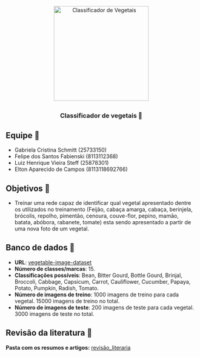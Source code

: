 <p align="center">
 <img width="250px" src="https://github.com/GabrielaSchmitt/CereBroto/assets/86369677/df5ad52d-5068-41a9-94a1-985b4450a685" align="center" alt="Classificador de Vegetais" />
</p>

## 
<h3 align="center">Classificador de vegetais 🥦</h3>

## Equipe 🧠

- Gabriela Cristina Schmitt (25733150)
- Felipe dos Santos Fabienski (8113112368)
- Luiz Henrique Vieira Steff (25878301)
- Elton Aparecido de Campos (8113118692766)

## Objetivos 🎯
- Treinar uma rede capaz de identificar qual vegetal apresentado dentre os utilizados no treinamento (Feijão, cabaça amarga, cabaça, berinjela, brócolis, repolho, pimentão, cenoura, couve-flor, pepino, mamão, batata, abóbora, rabanete, tomate) esta sendo apresentado a partir de uma nova foto de um vegetal. 

## Banco de dados 📝
- <b>URL</b>: [vegetable-image-dataset](https://www.kaggle.com/datasets/misrakahmed/vegetable-image-dataset)
- <b>Número de classes/marcas</b>: 15.
- <b>Classificações possíveis</b>: Bean, Bitter Gourd, Bottle Gourd, Brinjal, Broccoli, Cabbage, Capsicum, Carrot, Cauliflower, Cucumber, Papaya, Potato, Pumpkin, Radish, Tomato.
- <b>Número de imagens de treino</b>: 1000 imagens de treino para cada vegetal. 15000 imagens de treino no total. 
- <b>Número de imagens de teste</b>: 200 imagens de teste para cada vegetal. 3000 imagens de teste no total. 

## Revisão da literatura 📖

<b>Pasta com os resumos e artigos:</b> [revisão_literaria](revisao_literaria)
